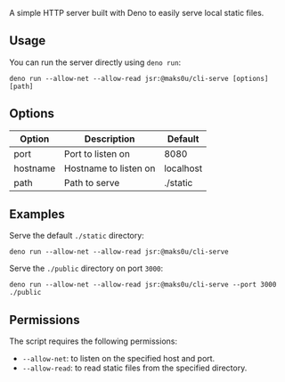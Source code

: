 A simple HTTP server built with Deno to easily serve local static files.

## Usage

You can run the server directly using `deno run`:

```
deno run --allow-net --allow-read jsr:@maks0u/cli-serve [options] [path]
```

## Options

| Option   | Description           | Default   |
| -------- | --------------------- | --------- |
| port     | Port to listen on     | 8080      |
| hostname | Hostname to listen on | localhost |
| path     | Path to serve         | ./static  |

## Examples

Serve the default `./static` directory:

```
deno run --allow-net --allow-read jsr:@maks0u/cli-serve
```

Serve the `./public` directory on port `3000`:

```
deno run --allow-net --allow-read jsr:@maks0u/cli-serve --port 3000 ./public
```

## Permissions

The script requires the following permissions:

-   `--allow-net`: to listen on the specified host and port.
-   `--allow-read`: to read static files from the specified directory.
